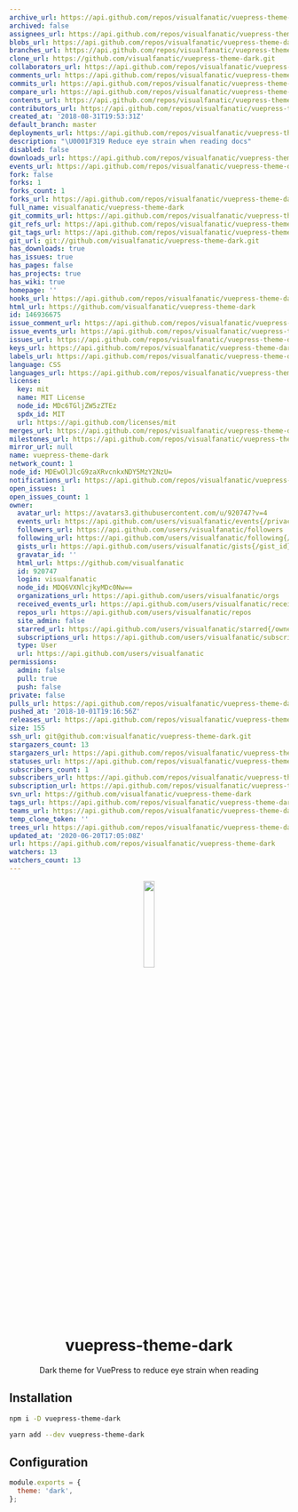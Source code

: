 ```yaml
---
archive_url: https://api.github.com/repos/visualfanatic/vuepress-theme-dark/{archive_format}{/ref}
archived: false
assignees_url: https://api.github.com/repos/visualfanatic/vuepress-theme-dark/assignees{/user}
blobs_url: https://api.github.com/repos/visualfanatic/vuepress-theme-dark/git/blobs{/sha}
branches_url: https://api.github.com/repos/visualfanatic/vuepress-theme-dark/branches{/branch}
clone_url: https://github.com/visualfanatic/vuepress-theme-dark.git
collaborators_url: https://api.github.com/repos/visualfanatic/vuepress-theme-dark/collaborators{/collaborator}
comments_url: https://api.github.com/repos/visualfanatic/vuepress-theme-dark/comments{/number}
commits_url: https://api.github.com/repos/visualfanatic/vuepress-theme-dark/commits{/sha}
compare_url: https://api.github.com/repos/visualfanatic/vuepress-theme-dark/compare/{base}...{head}
contents_url: https://api.github.com/repos/visualfanatic/vuepress-theme-dark/contents/{+path}
contributors_url: https://api.github.com/repos/visualfanatic/vuepress-theme-dark/contributors
created_at: '2018-08-31T19:53:31Z'
default_branch: master
deployments_url: https://api.github.com/repos/visualfanatic/vuepress-theme-dark/deployments
description: "\U0001F319 Reduce eye strain when reading docs"
disabled: false
downloads_url: https://api.github.com/repos/visualfanatic/vuepress-theme-dark/downloads
events_url: https://api.github.com/repos/visualfanatic/vuepress-theme-dark/events
fork: false
forks: 1
forks_count: 1
forks_url: https://api.github.com/repos/visualfanatic/vuepress-theme-dark/forks
full_name: visualfanatic/vuepress-theme-dark
git_commits_url: https://api.github.com/repos/visualfanatic/vuepress-theme-dark/git/commits{/sha}
git_refs_url: https://api.github.com/repos/visualfanatic/vuepress-theme-dark/git/refs{/sha}
git_tags_url: https://api.github.com/repos/visualfanatic/vuepress-theme-dark/git/tags{/sha}
git_url: git://github.com/visualfanatic/vuepress-theme-dark.git
has_downloads: true
has_issues: true
has_pages: false
has_projects: true
has_wiki: true
homepage: ''
hooks_url: https://api.github.com/repos/visualfanatic/vuepress-theme-dark/hooks
html_url: https://github.com/visualfanatic/vuepress-theme-dark
id: 146936675
issue_comment_url: https://api.github.com/repos/visualfanatic/vuepress-theme-dark/issues/comments{/number}
issue_events_url: https://api.github.com/repos/visualfanatic/vuepress-theme-dark/issues/events{/number}
issues_url: https://api.github.com/repos/visualfanatic/vuepress-theme-dark/issues{/number}
keys_url: https://api.github.com/repos/visualfanatic/vuepress-theme-dark/keys{/key_id}
labels_url: https://api.github.com/repos/visualfanatic/vuepress-theme-dark/labels{/name}
language: CSS
languages_url: https://api.github.com/repos/visualfanatic/vuepress-theme-dark/languages
license:
  key: mit
  name: MIT License
  node_id: MDc6TGljZW5zZTEz
  spdx_id: MIT
  url: https://api.github.com/licenses/mit
merges_url: https://api.github.com/repos/visualfanatic/vuepress-theme-dark/merges
milestones_url: https://api.github.com/repos/visualfanatic/vuepress-theme-dark/milestones{/number}
mirror_url: null
name: vuepress-theme-dark
network_count: 1
node_id: MDEwOlJlcG9zaXRvcnkxNDY5MzY2NzU=
notifications_url: https://api.github.com/repos/visualfanatic/vuepress-theme-dark/notifications{?since,all,participating}
open_issues: 1
open_issues_count: 1
owner:
  avatar_url: https://avatars3.githubusercontent.com/u/920747?v=4
  events_url: https://api.github.com/users/visualfanatic/events{/privacy}
  followers_url: https://api.github.com/users/visualfanatic/followers
  following_url: https://api.github.com/users/visualfanatic/following{/other_user}
  gists_url: https://api.github.com/users/visualfanatic/gists{/gist_id}
  gravatar_id: ''
  html_url: https://github.com/visualfanatic
  id: 920747
  login: visualfanatic
  node_id: MDQ6VXNlcjkyMDc0Nw==
  organizations_url: https://api.github.com/users/visualfanatic/orgs
  received_events_url: https://api.github.com/users/visualfanatic/received_events
  repos_url: https://api.github.com/users/visualfanatic/repos
  site_admin: false
  starred_url: https://api.github.com/users/visualfanatic/starred{/owner}{/repo}
  subscriptions_url: https://api.github.com/users/visualfanatic/subscriptions
  type: User
  url: https://api.github.com/users/visualfanatic
permissions:
  admin: false
  pull: true
  push: false
private: false
pulls_url: https://api.github.com/repos/visualfanatic/vuepress-theme-dark/pulls{/number}
pushed_at: '2018-10-01T19:16:56Z'
releases_url: https://api.github.com/repos/visualfanatic/vuepress-theme-dark/releases{/id}
size: 155
ssh_url: git@github.com:visualfanatic/vuepress-theme-dark.git
stargazers_count: 13
stargazers_url: https://api.github.com/repos/visualfanatic/vuepress-theme-dark/stargazers
statuses_url: https://api.github.com/repos/visualfanatic/vuepress-theme-dark/statuses/{sha}
subscribers_count: 1
subscribers_url: https://api.github.com/repos/visualfanatic/vuepress-theme-dark/subscribers
subscription_url: https://api.github.com/repos/visualfanatic/vuepress-theme-dark/subscription
svn_url: https://github.com/visualfanatic/vuepress-theme-dark
tags_url: https://api.github.com/repos/visualfanatic/vuepress-theme-dark/tags
teams_url: https://api.github.com/repos/visualfanatic/vuepress-theme-dark/teams
temp_clone_token: ''
trees_url: https://api.github.com/repos/visualfanatic/vuepress-theme-dark/git/trees{/sha}
updated_at: '2020-06-20T17:05:08Z'
url: https://api.github.com/repos/visualfanatic/vuepress-theme-dark
watchers: 13
watchers_count: 13
---
```


<p align="center"><img src="vuepress.png" width="20%"></p>
<h1 align="center">vuepress-theme-dark</h1>
<p align="center">Dark theme for VuePress to reduce eye strain when reading</p>

## Installation
``` bash
npm i -D vuepress-theme-dark

yarn add --dev vuepress-theme-dark
```

## Configuration
``` js
module.exports = {
  theme: 'dark',
};
```
